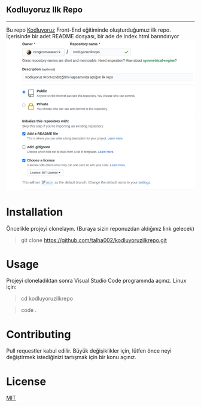 ## Kodluyoruz Ilk Repo
---
Bu repo [Kodluyoruz](https://www.kodluyoruz.org) Front-End eğitiminde oluşturduğumuz ilk repo. İçerisinde bir adet README dosyası, bir ade de index.html barındırıyor
![Image](https://github.com/Kodluyoruz/taskforce/blob/main/git/odev1/figures/github.png)
# Installation
Öncelikle projeyi clonelayın. (Buraya sizin reponuzdan aldığınız link gelecek)
> git clone https://github.com/talha002/kodluyoruzilkrepo.git
# Usage
Projeyi cloneladıktan sonra Visual Studio Code programında açınız.
Linux için:
> cd kodluyoruzilkrepo

> code .
# Contributing
Pull requestler kabul edilir. Büyük değişiklikler için, lütfen önce neyi değiştirmek istediğinizi tartışmak için bir konu açınız.
# License
[MIT](https://choosealicense.com/licenses/mit/)